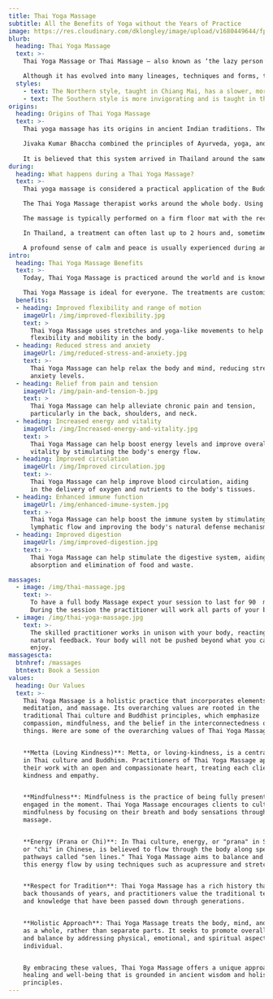 ```yaml
---
title: Thai Yoga Massage
subtitle: All the Benefits of Yoga without the Years of Practice 
image: https://res.cloudinary.com/dklongley/image/upload/v1680449644/fpbanner.jpg
blurb:
  heading: Thai Yoga Massage
  text: >-
    Thai Yoga Massage or Thai Massage – also known as ‘the lazy person’s yoga’ – combines assisted yoga with acupressure techniques. Thai Massage is one form of healing touch that feels like a sacred dance between the giver and receiver and works on many levels for facilitating the flow of energy.

    Although it has evolved into many lineages, techniques and forms, there are two main different styles:
  styles:
    - text: The Northern style, taught in Chiang Mai, has a slower, more rhythmic style of approach.
    - text: The Southern style is more invigorating and is taught in the Wat Pho temple in Bangkok.
origins: 
  heading: Origins of Thai Yoga Massage
  text: >-
    Thai yoga massage has its origins in ancient Indian traditions. The practice developed over 2,500 years ago by a physician named Jivaka Kumar Bhaccha, who was considered the father of Thai medicine. He was from northern India and said to be a friend and personal physician of the Buddha.

    Jivaka Kumar Bhaccha combined the principles of Ayurveda, yoga, and traditional Chinese medicine to create a unique system of healing. Thai massage was originally practiced in temples and monasteries as a form of spiritual healing and meditation practice. Over time, it spread to the general population and became a popular form of massage in Thailand. Most of the knowledge was passed down orally from teacher to student to preserve the ancient techniques.
    
    It is believed that this system arrived in Thailand around the same time as Buddhism.
during: 
  heading: What happens during a Thai Yoga Massage?
  text: >-
    Thai yoga massage is considered a practical application of the Buddhist principle of 'Metta' (loving kindness and compassion), which forms the foundation of a quietly effective healing of body, mind and soul.

    The Thai Yoga Massage therapist works around the whole body. Using their hands, thumbs, elbows, knees and feet together with their own body weight, the therapist moves around the body applying pressure/compression to the energy lines (Sen lines) in a rhythmic way, stretching muscles, fascia, ligaments and connective tissue, mobilizing joints and encouraging deep slow breathing, all of which can help to release tension and promote relaxation.

    The massage is typically performed on a firm floor mat with the recipient fully clothed. The treatment usually is done through the clothes, although oils and lotions can sometimes be used.

    In Thailand, a treatment can often last up to 2 hours and, sometimes, even longer. However, in Western countries typically a Thai Massage will last between 30 and 90 minutes.

    A profound sense of calm and peace is usually experienced during and after the treatment.
intro:
  heading: Thai Yoga Massage Benefits
  text: >-
    Today, Thai Yoga Massage is practiced around the world and is known for its many health benefits. It only requires the human touch of your practitioner and a willingness to put your trust in their skill and knowledge.

    Thai Yoga Massage is ideal for everyone. The treatments are customized for each individual according to their body type, age and particular needs resulting in a therapeutic experience that can benefit the body, the mind and the spirit.
  benefits:
  - heading: Improved flexibility and range of motion
    imageUrl: /img/improved-flexibility.jpg
    text: >
      Thai Yoga Massage uses stretches and yoga-like movements to help increase
      flexibility and mobility in the body.
  - heading: Reduced stress and anxiety
    imageUrl: /img/reduced-stress-and-anxiety.jpg
    text: >-
      Thai Yoga Massage can help relax the body and mind, reducing stress and
      anxiety levels.
  - heading: Relief from pain and tension
    imageUrl: /img/pain-and-tension-b.jpg
    text: >
      Thai Yoga Massage can help alleviate chronic pain and tension,
      particularly in the back, shoulders, and neck.
  - heading: Increased energy and vitality
    imageUrl: /img/Increased-energy-and-vitality.jpg
    text: >
      Thai Yoga Massage can help boost energy levels and improve overall
      vitality by stimulating the body's energy flow.
  - heading: Improved circulation
    imageUrl: /img/Improved circulation.jpg
    text: >-
      Thai Yoga Massage can help improve blood circulation, aiding
      in the delivery of oxygen and nutrients to the body's tissues.
  - heading: Enhanced immune function
    imageUrl: /img/enhanced-imune-system.jpg
    text: >-
      Thai Yoga Massage can help boost the immune system by stimulating
      lymphatic flow and improving the body's natural defense mechanisms.
  - heading: Improved digestion
    imageUrl: /img/improved-digestion.jpg
    text: >-
      Thai Yoga Massage can help stimulate the digestive system, aiding in the
      absorption and elimination of food and waste.

massages:
  - image: /img/thai-massage.jpg
    text: >-
      To have a full body Massage expect your session to last for 90  minutes.
      During the session the practitioner will work all parts of your body.
  - image: /img/thai-yoga-massage.jpg
    text: >-
      The skilled practitioner works in unison with your body, reacting to the
      natural feedback. Your body will not be pushed beyond what you can safely
      enjoy.
massagescta:
  btnhref: /massages
  btntext: Book a Session
values:
  heading: Our Values
  text: >-
    Thai Yoga Massage is a holistic practice that incorporates elements of yoga,
    meditation, and massage. Its overarching values are rooted in the
    traditional Thai culture and Buddhist principles, which emphasize
    compassion, mindfulness, and the belief in the interconnectedness of all
    things. Here are some of the overarching values of Thai Yoga Massage


    **Metta (Loving Kindness)**: Metta, or loving-kindness, is a central value
    in Thai culture and Buddhism. Practitioners of Thai Yoga Massage approach
    their work with an open and compassionate heart, treating each client with
    kindness and empathy.


    **Mindfulness**: Mindfulness is the practice of being fully present and
    engaged in the moment. Thai Yoga Massage encourages clients to cultivate
    mindfulness by focusing on their breath and body sensations throughout the
    massage.


    **Energy (Prana or Chi)**: In Thai culture, energy, or "prana" in Sanskrit
    or "chi" in Chinese, is believed to flow through the body along specific
    pathways called "sen lines." Thai Yoga Massage aims to balance and stimulate
    this energy flow by using techniques such as acupressure and stretching.


    **Respect for Tradition**: Thai Yoga Massage has a rich history that dates
    back thousands of years, and practitioners value the traditional techniques
    and knowledge that have been passed down through generations.


    **Holistic Approach**: Thai Yoga Massage treats the body, mind, and spirit
    as a whole, rather than separate parts. It seeks to promote overall wellness
    and balance by addressing physical, emotional, and spiritual aspects of the
    individual.


    By embracing these values, Thai Yoga Massage offers a unique approach to
    healing and well-being that is grounded in ancient wisdom and holistic
    principles.
---
```


